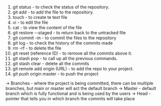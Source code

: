 1. git status - to check the status of the repository.
2. git add - to add the file to the repository.
3. touch - to create te text file
4. vi - to edit the file
5. cat - to view the content of the file
6. git restore --staged - to return back to the untracked file
7. git commit -m - to commit the files to the repository
8. git log - to check the history of the commits made
9. rm -rf - to delete the file
10. git reset (reference ID) - to remove all the commits above it.
11. git stash pop - to call up all the previous commands.
12. git stash clear - delete all the commits
13. git remote add origin (URL) - to add the repo to your project.
14. git push origin master - to push the project

-> Branches - where the project is being committed, there can be multiple branches, but main or master will act the default branch
-> Master - default branch which is fully functional and is being used by the users
-> Head - pointer that tells you in which branch the commits will take place 
